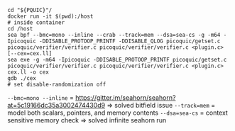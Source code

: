 ```console
cd "${PQUIC}"/
docker run -it $(pwd):/host
# inside container
cd /host
sea bpf --bmc=mono --inline --crab --track=mem --dsa=sea-cs -g -m64 -Ipicoquic -DDISABLE_PROTOOP_PRINTF -DDISABLE_QLOG picoquic/getset.c picoquic/verifier/verifier.c picoquic/verifier/verifier.c <plugin.c> [--cex=cex.ll]
sea exe -g -m64 -Ipicoquic -DDISABLE_PROTOOP_PRINTF picoquic/getset.c picoquic/verifier/verifier.c picoquic/verifier/verifier.c <plugin.c> cex.ll -o cex
gdb ./cex
# set disable-randomization off
```

`--bmc=mono --inline` = https://gitter.im/seahorn/seahorn?at=5c19166dc35a3002474430d9 => solved bitfield issue
`--track=mem` =  model both scalars, pointers, and memory contents
`--dsa=sea-cs` = context sensitive memory check => solved infinite seahorn run

